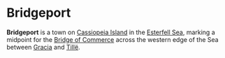 # Bridgeport

**Bridgeport** is a town on [Cassiopeia Island](../../mote/esterfell/lenya/esterfell-sea/cassiopeia-island.md) in the [Esterfell Sea](../../mote/esterfell/lenya/esterfell-sea/esterfell-sea.md), marking a midpoint for the [Bridge of Commerce](road-of-commerce.md) across the western edge of the Sea between [Gracia](gracia.md) and [Tillë](tille.md).
